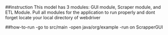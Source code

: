##instruction
This model has 3 modules: GUI module, Scraper module, and ETL Module. Pull all modules for the application to run properly and dont forget locate your local directory of webdriver

##how-to-run
-go to src/main
-open java/org/example
-run on ScrapperGUI
